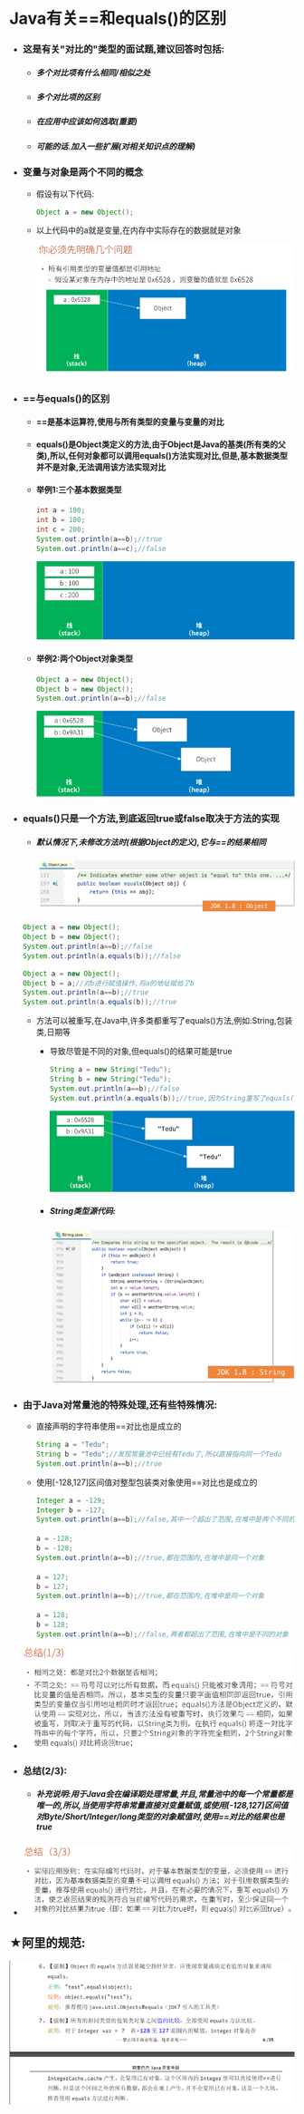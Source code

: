 # Java有关==和equals()的区别

- ### 这是有关"对比的"类型的面试题,建议回答时包括:

  - ##### 多个对比项有什么相同/相似之处

  - ##### 多个对比项的区别

  - ##### 在应用中应该如何选取(重要)

  - ##### 可能的话.加入一些扩展(对相关知识点的理解)

- ### 变量与对象是两个不同的概念

  - 假设有以下代码:

    ```java
    Object a = new Object();
    ```

  - 以上代码中的a就是变量,在内存中实际存在的数据就是对象

    ![image-20221017130030183](images/image-20221017130030183.png)

- ### ==与equals()的区别

  - #### ==是基本运算符,使用与所有类型的变量与变量的对比

  - #### equals()是Object类定义的方法,由于Object是Java的基类(所有类的父类),所以,任何对象都可以调用equals()方法实现对比,但是,基本数据类型并不是对象,无法调用该方法实现对比

  - #### 举例1:三个基本数据类型

    ```java
    int a = 100;
    int b = 100;
    int c = 200;
    System.out.println(a==b);//true
    System.out.println(a==c);//false
    ```

    ![image-20221017130615963](images/image-20221017130615963.png)

  - #### 举例2:两个Object对象类型

    ```java
    Object a = new Object();
    Object b = new Object();
    System.out.println(a==b);//false
    ```

    ![image-20221017130801105](images/image-20221017130801105.png)

- ### equals()只是一个方法,到底返回true或false取决于方法的实现

  - ##### 默认情况下,未修改方法时(根据Object的定义),它与==的结果相同

    ![image-20221017131141865](images/image-20221017131141865.png)

  ```java
  Object a = new Object();
  Object b = new Object();
  System.out.println(a==b);//false
  System.out.println(a.equals(b));//false
  ```

  ```java
  Object a = new Object();
  Object b = a;//对b进行赋值操作,将a的地址赋给了b
  System.out.println(a==b);//true
  System.out.println(a.equals(b));//true
  ```

  - 方法可以被重写,在Java中,许多类都重写了equals()方法,例如:String,包装类,日期等

    - 导致尽管是不同的对象,但equals()的结果可能是true

      ```java
      String a = new String("Tedu");
      String b = new String("Tedu");
      System.out.println(a==b);//false
      System.out.println(a.equals(b));//true,因为String重写了equals()方法
      ```

      ![image-20221017131752255](images/image-20221017131752255.png)

    - ##### String类型源代码:

      ![image-20221017131906026](images/image-20221017131906026.png)

- ### 由于Java对常量池的特殊处理,还有些特殊情况:

  - 直接声明的字符串使用==对比也是成立的

    ```java
    String a = "Tedu";
    String b = "Tedu";//发现常量池中已经有Tedu了,所以直接指向同一个Tedu
    System.out.println(a==b);//true
    ```

  - 使用[-128,127]区间值对整型包装类对象使用==对比也是成立的

    ```java
    Integer a = -129;
    Integer b = -127;
    System.out.println(a==b);//false,其中一个超出了范围,在堆中是两个不同的对象
    
    a = -128;
    b = -128;
    System.out.println(a==b);//true,都在范围内,在堆中是同一个对象
    
    a = 127;
    b = 127;
    System.out.println(a==b);//true,都在范围内,在堆中是同一个对象
    
    a = 128;
    b = 128;
    System.out.println(a==b);//false,两者都超出了范围,在堆中是不同的对象
    ```

- ![image-20221017132801614](images/image-20221017132801614.png)

- ### 总结(2/3):

  - ##### 补充说明:用于Java会在编译期处理常量,并且,常量池中的每一个常量都是唯一的,所以,当使用字符串常量直接对变量赋值,或使用[-128,127]区间值对Byte/Short/Integer/long类型的对象赋值时,使用==对比的结果也是true

- ![image-20221017133100603](images/image-20221017133100603.png)

## ★阿里的规范:

![image-20221028161223812](images/image-20221028161223812.png)

